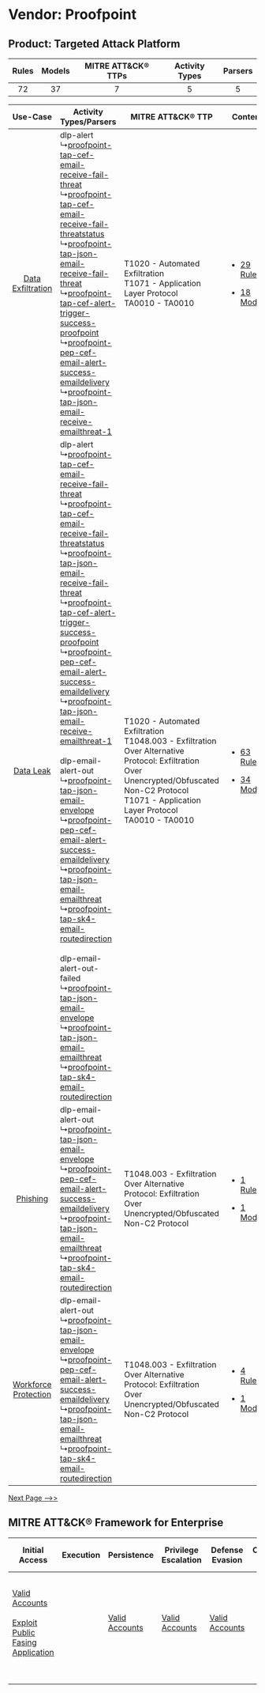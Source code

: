 Vendor: Proofpoint
==================
Product: Targeted Attack Platform
---------------------------------
| Rules | Models | MITRE ATT&CK® TTPs | Activity Types | Parsers |
|:-----:|:------:|:------------------:|:--------------:|:-------:|
|  72   |   37   |         7          |       5        |    5    |

|    Use-Case    | Activity Types/Parsers    | MITRE ATT&CK® TTP    | Content    |
|:----:| ---- | ---- | ---- |
|    [Data Exfiltration](../../../UseCases/uc_data_exfiltration.md)    |  dlp-alert<br> ↳[proofpoint-tap-cef-email-receive-fail-threat](Ps/pC_proofpointtapcefemailreceivefailthreat.md)<br> ↳[proofpoint-tap-cef-email-receive-fail-threatstatus](Ps/pC_proofpointtapcefemailreceivefailthreatstatus.md)<br> ↳[proofpoint-tap-json-email-receive-fail-threat](Ps/pC_proofpointtapjsonemailreceivefailthreat.md)<br> ↳[proofpoint-tap-cef-alert-trigger-success-proofpoint](Ps/pC_proofpointtapcefalerttriggersuccessproofpoint.md)<br> ↳[proofpoint-pep-cef-email-alert-success-emaildelivery](Ps/pC_proofpointpepcefemailalertsuccessemaildelivery.md)<br> ↳[proofpoint-tap-json-email-receive-emailthreat-1](Ps/pC_proofpointtapjsonemailreceiveemailthreat1.md)<br>    | T1020 - Automated Exfiltration<br>T1071 - Application Layer Protocol<br>TA0010 - TA0010<br>    | [<ul><li>29 Rules</li></ul><ul><li>18 Models</li></ul>](RM/r_m_proofpoint_targeted_attack_platform_Data_Exfiltration.md)  |
|    [Data Leak](../../../UseCases/uc_data_leak.md)    |  dlp-alert<br> ↳[proofpoint-tap-cef-email-receive-fail-threat](Ps/pC_proofpointtapcefemailreceivefailthreat.md)<br> ↳[proofpoint-tap-cef-email-receive-fail-threatstatus](Ps/pC_proofpointtapcefemailreceivefailthreatstatus.md)<br> ↳[proofpoint-tap-json-email-receive-fail-threat](Ps/pC_proofpointtapjsonemailreceivefailthreat.md)<br> ↳[proofpoint-tap-cef-alert-trigger-success-proofpoint](Ps/pC_proofpointtapcefalerttriggersuccessproofpoint.md)<br> ↳[proofpoint-pep-cef-email-alert-success-emaildelivery](Ps/pC_proofpointpepcefemailalertsuccessemaildelivery.md)<br> ↳[proofpoint-tap-json-email-receive-emailthreat-1](Ps/pC_proofpointtapjsonemailreceiveemailthreat1.md)<br><br> dlp-email-alert-out<br> ↳[proofpoint-tap-json-email-envelope](Ps/pC_proofpointtapjsonemailenvelope.md)<br> ↳[proofpoint-pep-cef-email-alert-success-emaildelivery](Ps/pC_proofpointpepcefemailalertsuccessemaildelivery.md)<br> ↳[proofpoint-tap-json-email-emailthreat](Ps/pC_proofpointtapjsonemailemailthreat.md)<br> ↳[proofpoint-tap-sk4-email-routedirection](Ps/pC_proofpointtapsk4emailroutedirection.md)<br><br> dlp-email-alert-out-failed<br> ↳[proofpoint-tap-json-email-envelope](Ps/pC_proofpointtapjsonemailenvelope.md)<br> ↳[proofpoint-tap-json-email-emailthreat](Ps/pC_proofpointtapjsonemailemailthreat.md)<br> ↳[proofpoint-tap-sk4-email-routedirection](Ps/pC_proofpointtapsk4emailroutedirection.md)<br> | T1020 - Automated Exfiltration<br>T1048.003 - Exfiltration Over Alternative Protocol: Exfiltration Over Unencrypted/Obfuscated Non-C2 Protocol<br>T1071 - Application Layer Protocol<br>TA0010 - TA0010<br> | [<ul><li>63 Rules</li></ul><ul><li>34 Models</li></ul>](RM/r_m_proofpoint_targeted_attack_platform_Data_Leak.md)          |
|    [Phishing](../../../UseCases/uc_phishing.md)    |  dlp-email-alert-out<br> ↳[proofpoint-tap-json-email-envelope](Ps/pC_proofpointtapjsonemailenvelope.md)<br> ↳[proofpoint-pep-cef-email-alert-success-emaildelivery](Ps/pC_proofpointpepcefemailalertsuccessemaildelivery.md)<br> ↳[proofpoint-tap-json-email-emailthreat](Ps/pC_proofpointtapjsonemailemailthreat.md)<br> ↳[proofpoint-tap-sk4-email-routedirection](Ps/pC_proofpointtapsk4emailroutedirection.md)<br>    | T1048.003 - Exfiltration Over Alternative Protocol: Exfiltration Over Unencrypted/Obfuscated Non-C2 Protocol<br>    | [<ul><li>1 Rules</li></ul><ul><li>1 Models</li></ul>](RM/r_m_proofpoint_targeted_attack_platform_Phishing.md)    |
| [Workforce Protection](../../../UseCases/uc_workforce_protection.md) |  dlp-email-alert-out<br> ↳[proofpoint-tap-json-email-envelope](Ps/pC_proofpointtapjsonemailenvelope.md)<br> ↳[proofpoint-pep-cef-email-alert-success-emaildelivery](Ps/pC_proofpointpepcefemailalertsuccessemaildelivery.md)<br> ↳[proofpoint-tap-json-email-emailthreat](Ps/pC_proofpointtapjsonemailemailthreat.md)<br> ↳[proofpoint-tap-sk4-email-routedirection](Ps/pC_proofpointtapsk4emailroutedirection.md)<br>    | T1048.003 - Exfiltration Over Alternative Protocol: Exfiltration Over Unencrypted/Obfuscated Non-C2 Protocol<br>    | [<ul><li>4 Rules</li></ul><ul><li>1 Models</li></ul>](RM/r_m_proofpoint_targeted_attack_platform_Workforce_Protection.md) |
[Next Page -->>](2_ds_proofpoint_targeted_attack_platform.md)

MITRE ATT&CK® Framework for Enterprise
--------------------------------------
| Initial Access                                                                                                                                            | Execution | Persistence                                                         | Privilege Escalation                                                | Defense Evasion                                                     | Credential Access | Discovery | Lateral Movement | Collection | Command and Control                                                             | Exfiltration                                                                                                                                                                                                                                                                                                                    | Impact |
| --------------------------------------------------------------------------------------------------------------------------------------------------------- | --------- | ------------------------------------------------------------------- | ------------------------------------------------------------------- | ------------------------------------------------------------------- | ----------------- | --------- | ---------------- | ---------- | ------------------------------------------------------------------------------- | ------------------------------------------------------------------------------------------------------------------------------------------------------------------------------------------------------------------------------------------------------------------------------------------------------------------------------- | ------ |
| [Valid Accounts](https://attack.mitre.org/techniques/T1078)<br><br>[Exploit Public Fasing Application](https://attack.mitre.org/techniques/T1190)<br><br> |           | [Valid Accounts](https://attack.mitre.org/techniques/T1078)<br><br> | [Valid Accounts](https://attack.mitre.org/techniques/T1078)<br><br> | [Valid Accounts](https://attack.mitre.org/techniques/T1078)<br><br> |                   |           |                  |            | [Application Layer Protocol](https://attack.mitre.org/techniques/T1071)<br><br> | [Exfiltration Over Alternative Protocol](https://attack.mitre.org/techniques/T1048)<br><br>[Exfiltration Over Alternative Protocol: Exfiltration Over Unencrypted/Obfuscated Non-C2 Protocol](https://attack.mitre.org/techniques/T1048/003)<br><br>[Automated Exfiltration](https://attack.mitre.org/techniques/T1020)<br><br> |        |